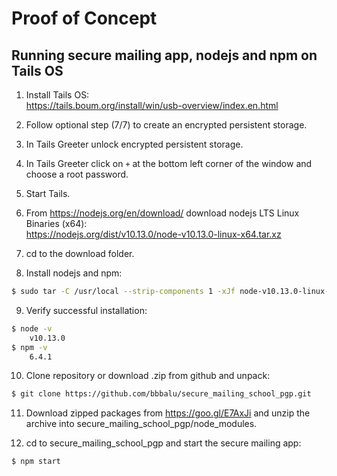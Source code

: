 # Proof of Concept
## Running secure mailing app, nodejs and npm on Tails OS

1. Install Tails OS:
    <br>https://tails.boum.org/install/win/usb-overview/index.en.html

2. Follow optional step (7/7) to create an encrypted persistent storage.

3. In Tails Greeter unlock encrypted persistent storage.

4. In Tails Greeter click on `+` at the bottom left corner of the window and choose a root password.

5. Start Tails.

6. From https://nodejs.org/en/download/ download nodejs LTS Linux Binaries (x64):
    <br>https://nodejs.org/dist/v10.13.0/node-v10.13.0-linux-x64.tar.xz

7. cd to the download folder.

8. Install nodejs and npm:
```sh
$ sudo tar -C /usr/local --strip-components 1 -xJf node-v10.13.0-linux-x64.tar.xz
```

9. Verify successful installation:
```sh
$ node -v
    v10.13.0 
$ npm -v
    6.4.1
```

10. Clone repository or download .zip from github and unpack:
```sh
$ git clone https://github.com/bbbalu/secure_mailing_school_pgp.git
```

11. Download zipped packages from https://goo.gl/E7AxJi and unzip the archive into secure_mailing_school_pgp/node_modules.

12. cd to secure_mailing_school_pgp and start the secure mailing app:
```sh
$ npm start
```
